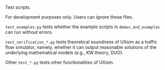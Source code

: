 Test scripts. 

For development purposes only. Users can ignore these files.

`test_examples.py` tests whether the example scripts in `demos_and_examples` can run without errors.

`test_verification_*.py` tests theoretical soundness of UXsim as a traffic flow simulator, namely, whether it can output reasonable solutions of the underlying mathematical models (e.g., KW theory, DUO).

Other `test_*.py` tests other functionalities of UXsim.